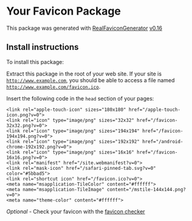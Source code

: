 # Your Favicon Package

This package was generated with [RealFaviconGenerator](https://realfavicongenerator.net/) [v0.16](https://realfavicongenerator.net/change_log#v0.16)

## Install instructions

To install this package:

Extract this package in the root of your web site. If your site is <code>http://www.example.com</code>, you should be able to access a file named <code>http://www.example.com/favicon.ico</code>.

Insert the following code in the `head` section of your pages:

    <link rel="apple-touch-icon" sizes="180x180" href="/apple-touch-icon.png?v=0">
    <link rel="icon" type="image/png" sizes="32x32" href="/favicon-32x32.png?v=0">
    <link rel="icon" type="image/png" sizes="194x194" href="/favicon-194x194.png?v=0">
    <link rel="icon" type="image/png" sizes="192x192" href="/android-chrome-192x192.png?v=0">
    <link rel="icon" type="image/png" sizes="16x16" href="/favicon-16x16.png?v=0">
    <link rel="manifest" href="/site.webmanifest?v=0">
    <link rel="mask-icon" href="/safari-pinned-tab.svg?v=0" color="#5bbad5">
    <link rel="shortcut icon" href="/favicon.ico?v=0">
    <meta name="msapplication-TileColor" content="#ffffff">
    <meta name="msapplication-TileImage" content="/mstile-144x144.png?v=0">
    <meta name="theme-color" content="#ffffff">

*Optional* - Check your favicon with the [favicon checker](https://realfavicongenerator.net/favicon_checker)